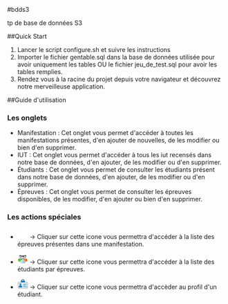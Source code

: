 <link rel="stylesheet" type="text/css" href="public/css/bdds3.css" >
<style>
img{
	width: 24px;
	}
</style>
#bdds3

tp de base de données S3

##Quick Start

1. Lancer le script configure.sh et suivre les instructions
2. Importer le fichier gentable.sql dans la base de données utilisée pour avoir 
uniquement les tables OU le fichier jeu\_de\_test.sql pour avoir les tables 
remplies.
3. Rendez vous à la racine du projet depuis votre navigateur et découvrez notre
merveilleuse application.

##Guide d'utilisation

### Les onglets

- Manifestation : Cet onglet vous permet d'accéder à toutes les manifestations
présentes, d'en ajouter de nouvelles, de les modifier ou bien d'en supprimer.
- IUT : Cet onglet vous permet d'accéder à tous les iut recensés dans notre
base de données, d'en ajouter, de les modifier ou d'en supprimer.
- Étudiants : Cet onglet vous permet de consulter les étudiants présent
dans notre base de données, d'en ajouter, de les modifier ou d'en supprimer.
- Épreuves : Cet onglet vous permet de consulter les épreuves disponibles, de 
les modifier, d'en ajouter ou bien d'en supprimer.

### Les actions spéciales

- ![runner](public/images/runner.png) &rarr; Cliquer sur cette icone vous
permettra d'accéder à la liste des épreuves présentes dans une manifestation.

- ![lstetu](public/images/etu.png) &rarr; Cliquer sur cette icone vous permettra
d'accéder à la liste des étudiants par épreuves.

- ![lstetu](public/images/profil.png) &rarr; Cliquer sur cette icone vous 
permettra d'accèder au profil d'un étudiant.
